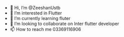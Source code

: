 - 👋 Hi, I’m @ZeeshanUstb
- 👀 I’m interested in Flutter
- 🌱 I’m currently learning fluter
- 💞️ I’m looking to collaborate on Inter flutter developer
- 📫 How to reach me 03369116906

<!---
Recently i Done my some Projects:
➢ Voice AI chat Bot Integrated with ChatGPT.  
➢ Smart Attendance App      
➢ Login & SignUp form 
--->
